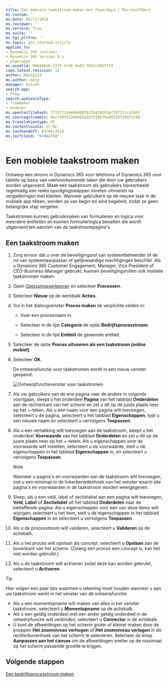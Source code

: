 ```yaml
---
title: Een mobiele taakstroom maken met PowerApps | MicrosoftDocs
ms.custom: ''
ms.date: 06/11/2018
ms.reviewer: ''
ms.service: flow
ms.suite: ''
ms.tgt_pltfrm: ''
ms.topic: get-started-article
applies_to:
- Dynamics 365 (online)
- Dynamics 365 Version 9.x
- powerapps
ms.assetid: 046480e6-f2ff-4c56-9e03-f642c982ff7d
caps.latest.revision: 12
author: Mattp123
ms.author: matp
manager: kvivek
search.app:
- Flow
search.audienceType:
- flowmaker
- enduser
ms.openlocfilehash: 7f15f11a4e66d80762384f8183af7973fcca76bf
ms.sourcegitcommit: 9ecf4956320d465a3bf618b79a9023b729d33c89
ms.translationtype: HT
ms.contentlocale: nl-NL
ms.lasthandoff: 03/06/2019
ms.locfileid: "57462758"
---
```

# <a name="create-a-mobile-task-flow"></a>Een mobiele taakstroom maken

Ontwerp een stroom in Dynamics 365 voor telefoons of Dynamics 365 voor tablets op basis van veelvoorkomende taken die door uw gebruikers worden uitgevoerd. Maak een taakstroom als gebruikers bijvoorbeeld regelmatig een reeks opvolgingsstappen moeten uitvoeren na vergaderingen met klanten. Wanneer gebruikers op de nieuwe taak in de mobiele app tikken, worden ze van begin tot eind begeleid, zodat ze geen belangrijke stap vergeten.  
  
 Taakstromen kunnen gebruikmaken van formulieren en logica voor meerdere entiteiten en kunnen formulierlogica bevatten die wordt uitgevoerd ten aanzien van de taakstroompagina's.  
  
## <a name="create-a-task-flow"></a>Een taakstroom maken
  
1. Zorg ervoor dat u over de beveiligingsrol van systeembeheerder of de rol van systeemaanpasser of gelijkwaardige machtigingen beschikt. Als u Dynamics 365 Customer Engagement, Manager, Vice President of CEO-Business-Manager gebruikt, kunnen beveiligingsrollen ook mobiele taakstromen maken. 
  
2. Open [Oplossingsverkenner](/powerapps/maker/model-driven-apps/advanced-navigation#solution-explorer) en selecteer **Processen**.  
  
3.  Selecteer **Nieuw** op de werkbalk **Acties**.  
  
4.  Vul in het dialoogvenster **Proces maken** de verplichte velden in:  
  
    -   Voer een procesnaam in.  
  
    -   Selecteer in de lijst **Categorie** de optie **Bedrijfsprocesstroom**.  
  
    -   Selecteer in de lijst **Entiteit** de gewenste entiteit.  
  
5.  Selecteer de optie **Proces uitvoeren als een taakstroom (online mobiel)**.  
  
6.  Selecteer **OK**.
  
     De ontwerpfunctie voor taakstromen wordt in een nieuw venster geopend.  
  
     ![Ontwerpfunctievenster voor taakstromen](media/task-flow-designer-window.png "Ontwerpfunctievenster voor taakstromen") 
  
7.  Als uw gebruikers van de ene pagina naar de andere in volgorde voortgaan, sleept u het onderdeel **Pagina** van het tabblad **Onderdelen** aan de rechterkant van het scherm en zet u dit op de juiste plaats neer op het +-teken. Als u een naam voor een pagina wilt toevoegen, selecteert u de pagina, selecteert u het tabblad **Eigenschappen**, typt u een nieuwe naam en selecteert u vervolgens **Toepassen**.  
  
8.  Als u een vertakking wilt toevoegen aan de taakstroom, sleept u het onderdeel **Voorwaarde** van het tabblad **Onderdelen** en zet u dit op de juiste plaats neer op het +-teken. Als u eigenschappen voor de voorwaarde wilt instellen, selecteert u de voorwaarde, stelt u de eigenschappen in het tabblad **Eigenschappen** in, en selecteert u vervolgens **Toepassen**.  
  
    > [!NOTE]
    >  Wanneer u pagina's en voorwaarden aan de taakstroom wilt toevoegen, ziet u een minimap in de linkerbenedenhoek van het venster waarin alle pagina's en voorwaarden in de taakstroom worden weergegeven.  
  
9. Sleep, als u een veld, label of sectielabel aan een pagina wilt toevoegen, **Veld**, **Label** of **Sectielabel** uit het tabblad **Onderdelen** naar de betreffende pagina. Als u eigenschappen voor een van deze items wilt wijzigen, selecteert u het item, stelt u de eigenschappen in het tabblad **Eigenschappen** in en selecteert u vervolgens **Toepassen**.  
  
10. Als u de processtroom wilt valideren, selecteert u **Valideren** op de actiebalk.  
  
11. Als u het proces wilt opslaan als concept, selecteert u **Opslaan** aan de bovenkant van het scherm. (Zolang een proces een concept is, kan het niet worden gebruikt.)  
  
12. Als u de taakstroom wilt activeren zodat deze kan worden gebruikt, selecteert u **Activeren**.  
  
> [!TIP]
>  Hier volgen een paar tips waarmee u rekening moet houden wanneer u aan uw taakstroom werkt in het venster van de ontwerpfunctie:  
>   
> -  Als u een momentopname wilt maken van alles in het venster taakstroom, selecteert u **Momentopname** op de actiebalk.  
> -  Als u een geldig onderdeel met een ander geldig onderdeel in de ontwerpfunctie wilt verbinden, selecteert u **Connector** in de actiebalk.  
> -  U kunt de afbeeldingen op het scherm groter of kleiner maken door de knoppen **Het zoomniveau verhogen** of **Het zoomniveau verlagen** in de rechterbovenhoek van het scherm te selecteren. Selecteer de knop **Aanpassen aan het canvas** om de afbeeldingen sneller op de maximaal op het scherm passende grootte te krijgen.  
  
## <a name="next-steps"></a>Volgende stappen  
 [Een bedrijfsprocesstroom maken](create-business-process-flow.md)   


